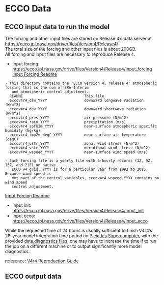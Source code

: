 # ECCO Data
## ECCO input data to run the model

The forcing and other input files are stored on Release 4’s data server at  
https://ecco.jpl.nasa.gov/drive/files/Version4/Release4/  
The total size of the forcing and other input files is about 200GB.   
All forcing and input files are necessary to reproduce Release 4.  
* Input forcing: https://ecco.jpl.nasa.gov/drive/files/Version4/Release4/input_forcing   
[Input Forcing Readme](https://ecco.jpl.nasa.gov/drive/files/Version4/Release4/input_forcing/README)
```
- This directory contains the 'ECCO version 4, release 4' atmospheric forcing that is the sum of ERA-Interim 
   and atmospheric control adjustment. 
  README                            This file
  eccov4r4_dlw_YYYY                 downward longwave radiation (W/m^2)
  eccov4r4_dsw_YYYY                 downward shortwave radiation (W/m^2)
  eccov4r4_pres_YYYY                air pressure (N/m^2)
  eccov4r4_rain_YYYY                precipitation (m/s)
  eccov4r4_spfh2m_YYYY              near-surface atmospheric specific humidity (kg/kg)
  eccov4r4_tmp2m_degC_YYYY          near-surface air temperature (degC)
  eccov4r4_ustr_YYYY                zonal wind stress (N/m^2)
  eccov4r4_vstr_YYYY                meridional wind stress (N/m^2)
  eccov4r4_wspeed_YYYY              near-surface wind speed (m/s)

- Each forcing file is a yearly file with 6-hourly records (3Z, 9Z, 15Z, and 21Z) on native
   ECCO v4 grid. YYYY is for a particular year from 1992 to 2015. Because wind speed is 
   not part of the control variables, eccov4r4_wspeed_YYYY contains no wind speed 
   control adjustment. 
```
[Input Forcing Readme](https://ecco.jpl.nasa.gov/drive/files/Version4/Release4/input_forcing/README)
* Input init: https://ecco.jpl.nasa.gov/drive/files/Version4/Release4/input_init 
* Input ecco: https://ecco.jpl.nasa.gov/drive/files/Version4/Release4/input_ecco   
 
While the requested time of 24 hours is usually sufficient
to finish V4r4’s 26-year model integration time period on [Pleiades Supercomputer](https://www.nas.nasa.gov/hecc/resources/pleiades.html), with the
provided [data.diagnostics files](https://ecco.jpl.nasa.gov/drive/files/Version4/Release4/input_init/NAMELIST/data.diagnostics), one may have to increase the time if to run the
job on a different machine or to output significantly more model diagnostics. 

reference: [V4r4 Reproduction Guide](https://ecco-group.org/docs/v4r4_reproduction_howto.pdf)
## ECCO output data
